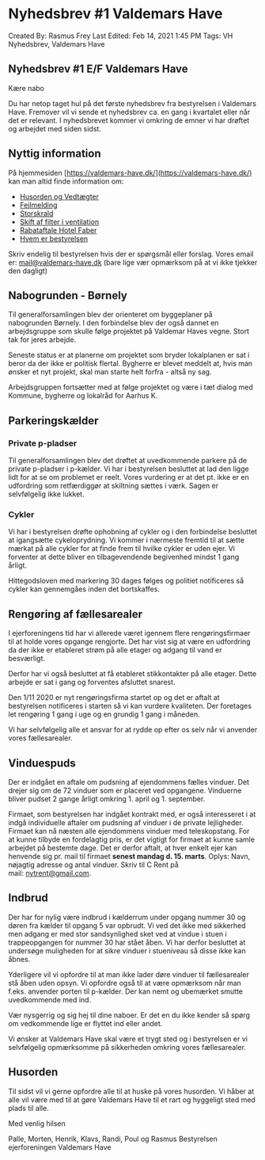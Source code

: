# Nyhedsbrev #1 Valdemars Have

Created By: Rasmus Frey
Last Edited: Feb 14, 2021 1:45 PM
Tags: VH Nyhedsbrev, Valdemars Have

## Nyhedsbrev #1 E/F Valdemars Have

Kære nabo

Du har netop taget hul på det første nyhedsbrev fra bestyrelsen i Valdemars Have. Fremover vil vi sende et nyhedsbrev ca. en gang i kvartalet eller når det er relevant. I nyhedsbrevet kommer vi omkring de emner vi har drøftet og arbejdet med siden sidst.

## Nyttig information

På hjemmesiden [https://valdemars-have.dk/](https://valdemars-have.dk/) kan man altid finde information om:

- [Husorden og Vedtægter](https://valdemars-have.dk/husorden)
- [Fejlmelding](https://valdemars-have.dk/vicevaert)
- [Storskrald](https://valdemars-have.dk/storskrald)
- [Skift af filter i ventilation](https://valdemars-have.dk/filter)
- [Rabataftale Hotel Faber](https://valdemars-have.dk/hotel_faber)
- [Hvem er bestyrelsen](https://valdemars-have.dk/bestyrelsen)

Skriv endelig til bestyrelsen hvis der er spørgsmål eller forslag. Vores email er: mail@valdemars-have.dk (bare lige vær opmærksom på at vi ikke tjekker den dagligt)

## Nabogrunden - Børnely

Til generalforsamlingen blev der orienteret om byggeplaner på nabogrunden Børnely. I den forbindelse blev der også dannet en arbejdsgruppe som skulle følge projektet på Valdemar Haves vegne. Stort tak for jeres arbejde.

Seneste status er at planerne om projektet som bryder lokalplanen er sat i beror da der ikke er politisk flertal. Bygherre er blevet meddelt at, hvis man ønsker et nyt projekt, skal man starte helt forfra - altså ny sag.

Arbejdsgruppen fortsætter med at følge projektet og være i tæt dialog med Kommune, bygherre og lokalråd for Aarhus K.

## Parkeringskælder

### Private p-pladser

Til generalforsamlingen blev det drøftet at uvedkommende parkere på de private p-pladser i p-kælder. Vi har i bestyrelsen besluttet at lad den ligge lidt for at se om problemet er reelt. Vores vurdering er at det pt. ikke er en udfordring som retfærdiggør at skiltning sættes i værk. Sagen er selvfølgelig ikke lukket.

### Cykler

Vi har i bestyrelsen drøfte ophobning af cykler og i den forbindelse besluttet at igangsætte cykeloprydning. Vi kommer i nærmeste fremtid til at sætte mærkat på alle cykler for at finde frem til hvilke cykler er uden ejer. Vi forventer at dette bliver en tilbagevendende begivenhed mindst 1 gang årligt.

Hittegodsloven med markering 30 dages følges og politiet notificeres så cykler kan gennemgåes inden det bortskaffes. 

## Rengøring af fællesarealer

I ejerforeningens tid har vi allerede været igennem flere rengøringsfirmaer til at holde vores opgange rengjorte. Det har vist sig at være en udfordring da der ikke er etableret strøm på alle etager og adgang til vand er besværligt.

Derfor har vi også besluttet at få etableret stikkontakter på alle etager. Dette arbejde er sat i gang og forventes afsluttet snarest.

Den 1/11 2020 er nyt rengøringsfirma startet op og det er aftalt at bestyrelsen notificeres i starten så vi kan vurdere kvaliteten. Der foretages let rengøring 1 gang i uge og en grundig 1 gang i måneden.

Vi har selvfølgelig alle et ansvar for at rydde op efter os selv når vi anvender vores fællesarealer.

## Vinduespuds

Der er indgået en aftale om pudsning af ejendommens fælles vinduer. Det drejer sig om de 72 vinduer som er placeret ved opgangene. Vinduerne bliver pudset 2 gange årligt omkring 1. april og 1. september.

Firmaet, som bestyrelsen har indgået kontrakt med, er også interesseret i at indgå individuelle aftaler om pudsning af vinduer i de private lejligheder. Firmaet kan nå næsten alle ejendommens vinduer med teleskopstang. For at kunne tilbyde en fordelagtig pris, er det vigtigt for firmaet at kunne samle arbejdet på bestemte dage. Det er derfor aftalt, at hver enkelt ejer kan henvende sig pr. mail til firmaet **senest mandag d. 15. marts**. Oplys: Navn, nøjagtig adresse og antal vinduer. Skriv til C Rent på mail: [nytrent@gmail.com](mailto:nytrent@gmail.com).

## Indbrud

Der har for nylig være indbrud i kælderrum under opgang nummer 30 og døren fra kælder til opgang 5 var opbrudt. Vi ved det ikke med sikkerhed men adgang er med stor sandsynlighed sket ved at vindue i stuen i trappeopgangen for nummer 30 har stået åben. Vi har derfor besluttet at undersøge muligheden for at sikre vinduer i stueniveau så disse ikke kan åbnes.

Yderligere vil vi opfordre til at man ikke lader døre vinduer til fællesarealer stå åben uden opsyn. Vi opfordre også til at være opmærksom når man f.eks. anvender porten til p-kælder. Der kan nemt og ubemærket smutte uvedkommende med ind.

Vær nysgerrig og sig hej til dine naboer. Er det en du ikke kender så spørg om vedkommende lige er flyttet ind eller andet.

Vi ønsker at Valdemars Have skal være et trygt sted og i bestyrelsen er vi selvfølgelig opmærksomme på sikkerheden omkring vores fællesarealer.

## Husorden

Til sidst vil vi gerne opfordre alle til at huske på vores husorden. Vi håber at alle vil være med til at gøre Valdemars Have til et rart og hyggeligt sted med plads til alle. 

Med venlig hilsen

Palle, Morten, Henrik, Klavs, Randi, Poul og Rasmus
Bestyrelsen ejerforeningen Valdemars Have